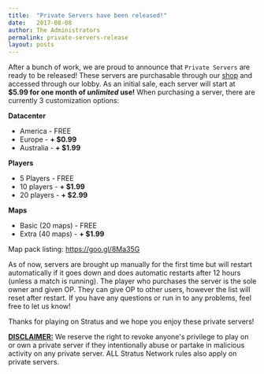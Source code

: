 ```yaml
---
title:  "Private Servers have been released!"
date:   2017-08-08
author: The Administrators
permalink: private-servers-release
layout: posts
---
```

After a bunch of work, we are proud to announce that `Private Servers` are ready to be released! These servers are purchasable through our [shop](https://stratusnetwork.buycraft.net/category/996763) and accessed through our lobby. As an initial sale, each server will start at **$5.99 for one month of *unlimited* use!** When purchasing a server, there are currently 3 customization options:

**Datacenter**
- America - FREE
- Europe - **+ $0.99**
- Australia - **+ $1.99**

**Players**

- 5 Players - FREE
- 10 players - **+ $1.99**
- 20 players - **+ $2.99**

**Maps**

- Basic (20 maps) - FREE
- Extra (40 maps) - **+ $1.99**

Map pack listing: <https://goo.gl/8Ma35G>

As of now, servers are brought up manually for the first time but will restart automatically if it goes down and does automatic restarts after 12 hours (unless a match is running). The player who purchases the server is the sole owner and given OP. They can give OP to other users, however the list will reset after restart. If you have any questions or run in to any problems, feel free to let us know!

Thanks for playing on Stratus and we hope you enjoy these private servers!

__<u class="red">DISCLAIMER:</u>__ We reserve the right to revoke anyone's privilege to play on or own a private server if they intentionally abuse or partake in malicious activity on any private server. ALL Stratus Network rules also apply on private servers.